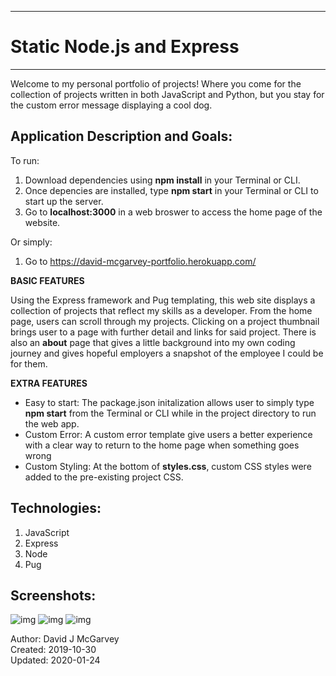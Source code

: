 --------------------------------------------
#      Static Node.js and Express      #
--------------------------------------------

Welcome to my personal portfolio of projects! Where you come for the collection of projects written in both JavaScript and Python, but you stay for the custom error message displaying a cool dog.

## Application Description and Goals:

To run: 
1. Download dependencies using **npm install** in your Terminal or CLI.
2. Once depencies are installed, type **npm start** in your Terminal or CLI to start up the server. 
3. Go to **localhost:3000** in a web broswer to access the home page of the website. 

Or simply:
1. Go to https://david-mcgarvey-portfolio.herokuapp.com/

**BASIC FEATURES**

Using the Express framework and Pug templating, this web site displays a collection of projects that reflect my skills as a developer. From the home page, users can scroll through my projects. Clicking on a project thumbnail brings user to a page with further detail and links for said project. There is also an **about** page that gives a little background into my own coding journey and gives hopeful employers a snapshot of the employee I could be for them. 

**EXTRA FEATURES**
- Easy to start: The package.json initalization allows user to simply type **npm start** from the Terminal or CLI while in the project directory to run the web app. 
- Custom Error: A custom error template give users a better experience with a clear way to return to the home page when something goes wrong
- Custom Styling: At the bottom of **styles.css**, custom CSS styles were added to the pre-existing project CSS. 

## Technologies:

1. JavaScript
2. Express
3. Node
4. Pug

## Screenshots:
![img](https://user-images.githubusercontent.com/42125523/72556904-8059d280-3854-11ea-9af2-eff30904e111.png)
![img](https://user-images.githubusercontent.com/42125523/72556905-8059d280-3854-11ea-9231-525d0cafd272.png)
![img](https://user-images.githubusercontent.com/42125523/72556907-8059d280-3854-11ea-936b-59a76771be9d.png)

Author: David J McGarvey  
Created: 2019-10-30  
Updated: 2020-01-24

